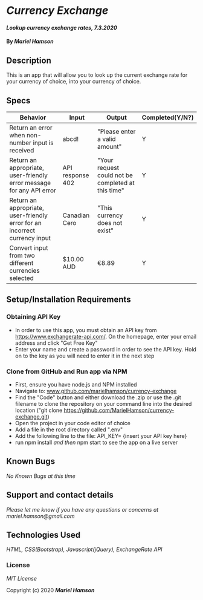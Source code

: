 # _Currency Exchange_

#### _Lookup currency exchange rates, 7.3.2020_

#### By _**Mariel Hamson**_

## Description

This is an app that will allow you to look up the current exchange rate for your currency of choice, into your currency of choice.

## Specs

| Behavior | Input | Output |  Completed(Y/N?)  | 
| -------- | ----- | ------ | -------- |
|  Return an error when non-number input is received |  abcd! | "Please enter a valid amount"   | Y |
|  Return an appropriate, user-friendly error message for any API error | API response 402 | "Your request could not be completed at this time" | Y |
|  Return an appropriate, user-friendly error for an incorrect currency input | Canadian Cero | "This currency does not exist" | Y |
|  Convert input from two different currencies selected | $10.00 AUD | €8.89 | Y |

## Setup/Installation Requirements

### Obtaining API Key

* In order to use this app, you must obtain an API key from https://www.exchangerate-api.com/. On the homepage, enter your email address and click "Get Free Key"
* Enter your name and create a password in order to see the API key. Hold on to the key as you will need to enter it in the next step

### Clone from GitHub and Run app via NPM

* First, ensure you have node.js and NPM installed
* Navigate to: www.github.com/marielhamson/currency-exchange
* Find the "Code" button and either download the .zip or use the .git filename to clone the repository on your command line into the desired location ("git clone https://github.com/MarielHamson/currency-exchange.git)
* Open the project in your code editor of choice
* Add a file in the root directory called ".env"
* Add the following line to the file: API_KEY= {insert your API key here}
* run npm install _and then_ npm start to see the app on a live server

## Known Bugs

_No Known Bugs at this time_

## Support and contact details

_Please let me know if you have any questions or concerns at mariel.hamson@gmail.com_

## Technologies Used

_HTML, CSS(Bootstrap), Javascript(jQuery), ExchangeRate API_

### License

*MIT License*

Copyright (c) 2020 **_Mariel Hamson_**